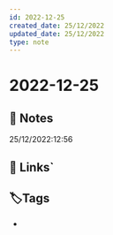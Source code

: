 ```yaml
---
id: 2022-12-25
created_date: 25/12/2022
updated_date: 25/12/2022
type: note
---
```


#  2022-12-25

## 📝 Notes

25/12/2022:12:56

## 🔗 Links`

## **🏷️Tags**

- 
